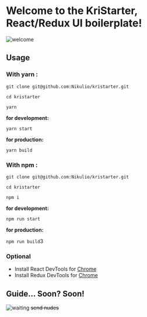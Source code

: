 # Welcome to the KriStarter, React/Redux UI boilerplate!

![welcome](https://media.giphy.com/media/26vUTlnHulTgAU7le/giphy.gif "Grill")

## Usage

### With yarn :
```
git clone git@github.com:Nikulio/kristarter.git

cd kristarter

yarn
```

**for development:**

`yarn start`

**for production:**

`yarn build`

### With npm :
```
git clone git@github.com:Nikulio/kristarter.git

cd kristarter

npm i
```

**for development:**

`npm run start`

**for production:**

`npm run build`3

### Optional

* Install React DevTools for [Chrome](https://chrome.google.com/webstore/detail/react-developer-tools/fmkadmapgofadopljbjfkapdkoienihi)
* Install Redux DevTools for [Chrome](https://chrome.google.com/webstore/detail/react-developer-tools/fmkadmapgofadopljbjfkapdkoienihi)


## Guide... Soon? Soon!

![waiting](https://media.giphy.com/media/QUmpqPoJ886Iw/giphy.gif "frog")
~~send nudes~~
